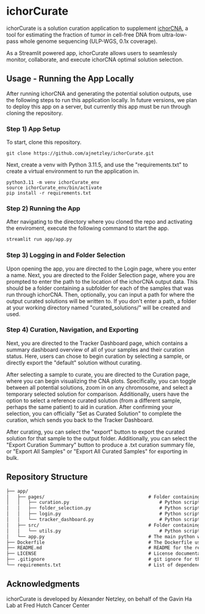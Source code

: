 # ichorCurate
ichorCurate is a solution curation application to supplement [ichorCNA](https://github.com/broadinstitute/ichorCNA), a tool for estimating the fraction of tumor in cell-free DNA from ultra-low-pass whole genome sequencing (ULP-WGS, 0.1x coverage).

As a Streamlit powered app, ichorCurate allows users to seamlessly monitor, collaborate, and execute ichorCNA optimal solution selection.

## Usage - Running the App Locally
After running ichorCNA and generating the potential solution outputs, use the following steps to run this application locally. In future versions, we plan to deploy this app on a server, but currently this app must be run through cloning the repository.

### Step 1) App Setup
To start, clone this repository. 

```
git clone https://github.com/ajnetzley/ichorCurate.git
```

Next, create a venv with Python 3.11.5, and use the "requirements.txt" to create a virtual environment to run the application in.

```
python3.11 -m venv ichorCurate_env
source ichorCurate_env/bin/activate
pip install -r requirements.txt
```

### Step 2) Running the App
After navigating to the directory where you cloned the repo and activating the enviroment, execute the following command to start the app.

```markdown
streamlit run app/app.py
```

### Step 3) Logging in and Folder Selection
Upon opening the app, you are directed to the Login page, where you enter a name. Next, you are directed to the Folder Selection page, where you are prompted to enter the path to the location of the ichorCNA output data. This should be a folder containing a subfolder for each of the samples that was run through ichorCNA. Then, optionally, you can input a path for where the output curated solutions will be written to. If you don't enter a path, a folder at your working directory named "curated_solutions/" will be created and used.

### Step 4) Curation, Navigation, and Exporting
Next, you are directed to the Tracker Dashboard page, which contains a summary dashboard overview of all of your samples and their curation status. Here, users can chose to begin curation by selecting a sample, or directly export the "default" solution without curating. 

After selecting a sample to curate, you are directed to the Curation page, where you can begin visualizing the CNA plots. Specifically, you can toggle between all potential solutions, zoom in on any chromosome, and select a temporary selected solution for comparison. Additionally, users have the option to select a reference curated solution (from a different sample, perhaps the same patient) to aid in curation. After confirming your selection, you can officially "Set as Curated Solution" to complete the curation, which sends you back to the Tracker Dashboard. 

After curating, you can select the "export" button to export the curated solution for that sample to the output folder. Additionally, you can select the "Export Curation Summary" button to produce a .txt curation summary file, or "Export All Samples" or "Export All Curated Samples" for exporting in bulk.


## Repository Structure
```markdown
├── app/
│   ├── pages/                                      # Folder containing the python scripts for each page of the app
│   │   ├── curation.py                                 # Python script for curation, namely visualizing and selecting optimal solutions for a sample
│   │   ├── folder_selection.py                         # Python script for the page allowing users to enter the input and output filepaths
│   │   ├── login.py                                    # Python script for the login page
│   │   └── tracker_dashboard.py                        # Python script for tracking the curation status, and providing a dashboard overview and navigation
│   ├── src/                                        # Folder containing the source scripts full supplemental methods
│   │   └── utils.py                                    # Python script containing a variety of helper functions used throughout the application
│   └── app.py                                      # The main python wrapper for the app
├── Dockerfile                                      # The Dockerfile used to generate the Docker Image for the app
├── README.md                                       # README for the repo
├── LICENSE                                         # License documentation
├── .gitignore                                      # git ignore for the repo
└── requirements.txt                                # List of dependencies to run the app
```

## Acknowledgments
ichorCurate is developed by Alexander Netzley, on behalf of the Gavin Ha Lab at Fred Hutch Cancer Center
